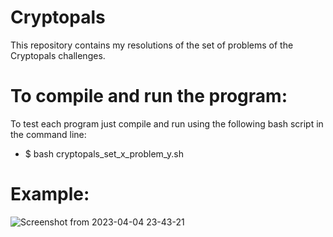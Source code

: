 # Cryptopals
This repository contains my resolutions of the set of problems of the Cryptopals challenges.

# To compile and run the program:
To test each program just compile and run using the following bash script in the command line:  
-  $ bash cryptopals_set_x_problem_y.sh

# Example:
![Screenshot from 2023-04-04 23-43-21](https://user-images.githubusercontent.com/31144077/229938358-444f1645-fc82-4563-a558-810b2756cbde.png)
